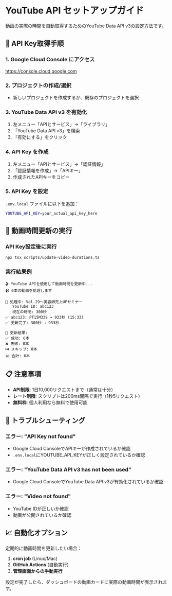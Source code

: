 # YouTube API セットアップガイド

動画の実際の時間を自動取得するためのYouTube Data API v3の設定方法です。

## 🔑 API Key取得手順

### 1. Google Cloud Console にアクセス
https://console.cloud.google.com

### 2. プロジェクトの作成/選択
- 新しいプロジェクトを作成するか、既存のプロジェクトを選択

### 3. YouTube Data API v3 を有効化
1. 左メニュー「APIとサービス」→「ライブラリ」
2. 「YouTube Data API v3」を検索
3. 「有効にする」をクリック

### 4. API Key を作成
1. 左メニュー「APIとサービス」→「認証情報」
2. 「認証情報を作成」→「APIキー」
3. 作成されたAPIキーをコピー

### 5. API Key を設定
`.env.local` ファイルに以下を追加：

```bash
YOUTUBE_API_KEY=your_actual_api_key_here
```

## 🚀 動画時間更新の実行

### API Key設定後に実行
```bash
npx tsx scripts/update-video-durations.ts
```

### 実行結果例
```
🎬 YouTube APIを使用して動画時間を更新中...
📹 6本の動画を処理します

🔄 処理中: Vol.29～美容師売上UPセミナー
   YouTube ID: abc123
   現在の時間: 300秒
✅ abc123: PT15M33S → 933秒 (15:33)
✅ 更新完了: 300秒 → 933秒

🎯 更新結果:
✅ 成功: 6本
❌ 失敗: 0本
⏭️ スキップ: 0本
📊 合計: 6本
```

## 📋 注意事項

- **API制限**: 1日10,000リクエストまで（通常は十分）
- **レート制限**: スクリプトは200ms間隔で実行（1秒5リクエスト）
- **無料枠**: 個人利用なら無料で使用可能

## 🔧 トラブルシューティング

### エラー: "API Key not found"
- Google Cloud ConsoleでAPIキーが作成されているか確認
- `.env.local`にYOUTUBE_API_KEYが正しく設定されているか確認

### エラー: "YouTube Data API v3 has not been used"
- Google Cloud ConsoleでYouTube Data API v3が有効化されているか確認

### エラー: "Video not found"
- YouTube IDが正しいか確認
- 動画が公開されているか確認

## 📈 自動化オプション

定期的に動画時間を更新したい場合：

1. **cron job** (Linux/Mac)
2. **GitHub Actions** (自動実行)
3. **管理画面からの手動実行**

設定が完了したら、ダッシュボードの動画カードに実際の動画時間が表示されます。